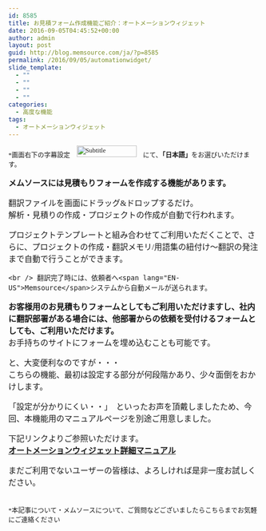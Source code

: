 ```yaml
---
id: 8585
title: お見積フォーム作成機能ご紹介：オートメーションウィジェット
date: 2016-09-05T04:45:52+00:00
author: admin
layout: post
guid: http://blog.memsource.com/ja/?p=8585
permalink: /2016/09/05/automationwidget/
slide_template:
  - ""
  - ""
  - ""
  - ""
categories:
  - 高度な機能
tags:
  - オートメーションウィジェット
---
```

<div style="font-family: 'メイリオ', Meiryo, 'ヒラギノ角ゴ Pro W3'; font-size: medium;">
  <div style="font-size: small;">
    *画面右下の字幕設定　<a href="/wp-content/uploads/2016/09/Subtitle.png"><img class="alignnone wp-image-8688" src="/wp-content/uploads/2016/09/Subtitle-150x30.png" alt="Subtitle" width="120" height="23" data-id="8688" /></a>　にて、<strong>「日本語」</strong>をお選びいただけます。
  </div>
  
  <p>
  </p>
  
  <p>
    <strong>メムソースには見積もりフォームを作成する機能があります。</strong>
  </p>
  
  <p>
    翻訳ファイルを画面にドラッグ<span lang="EN-US">&</span>ドロップするだけ。<br /> 解析・見積りの作成・プロジェクトの作成が自動で行われます。
  </p>
  
  <p>
    プロジェクトテンプレートと組み合わせてご利用いただくことで、さらに、プロジェクトの作成・翻訳メモリ/用語集の紐付け～翻訳の発注まで自動で行うことができます。<br /> <!--more-->
    
    <br /> 翻訳完了時には、依頼者へ<span lang="EN-US">Memsource</span>システムから自動メールが送られます。
  </p>
  
  <p>
    <strong>お客様用のお見積もりフォームとしてもご利用いただけますし、社内に翻訳部署がある場合には、他部署からの依頼を受付けるフォームとしても、ご利用いただけます。</strong><br /> お手持ちのサイトにフォームを埋め込むことも可能です。
  </p>
  
  <p>
    と、大変便利なのですが・・・<br /> こちらの機能、最初は設定する部分が何段階かあり、少々面倒をおかけします。
  </p>
  
  <p>
    「設定が分かりにくい・・」　といったお声を頂戴しましたため、今回、本機能用のマニュアルページを別途ご用意しました。
  </p>
  
  <p>
    下記リンクよりご参照いただけます。<br /> <strong><a href="/wp-content/uploads/2016/09/Automation-Widget-Manual_JP.pdf" target="_blank">オートメーションウィジェット詳細マニュアル</a></strong>
  </p>
  
  <p>
    まだご利用でないユーザーの皆様は、よろしければ是非一度お試しください。<br /> &nbsp;
  </p>
  
  <div style="font-size: small;">
    *本記事について・メムソースについて、ご質問などございましたらこちらまでお気軽にご連絡ください
  </div>
</div>